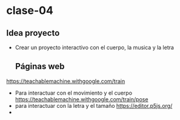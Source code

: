 # clase-04
## Idea proyecto
* Crear un proyecto interactivo con el cuerpo, la musica y la letra
  ## Páginas web
<https://teachablemachine.withgoogle.com/train>
* Para interactuar con el movimiento y el cuerpo <https://teachablemachine.withgoogle.com/train/pose>
* para interactuar con la letra y el tamaño <https://editor.p5js.org/>
* 
